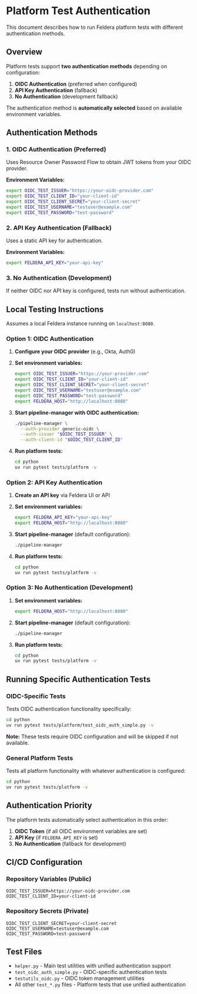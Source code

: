 # Platform Test Authentication

This document describes how to run Feldera platform tests with different authentication methods.

## Overview

Platform tests support **two authentication methods** depending on configuration:

1. **OIDC Authentication** (preferred when configured)
2. **API Key Authentication** (fallback)
3. **No Authentication** (development fallback)

The authentication method is **automatically selected** based on available environment variables.

## Authentication Methods

### 1. OIDC Authentication (Preferred)

Uses Resource Owner Password Flow to obtain JWT tokens from your OIDC provider.

**Environment Variables:**
```bash
export OIDC_TEST_ISSUER="https://your-oidc-provider.com"
export OIDC_TEST_CLIENT_ID="your-client-id"
export OIDC_TEST_CLIENT_SECRET="your-client-secret"
export OIDC_TEST_USERNAME="testuser@example.com"
export OIDC_TEST_PASSWORD="test-password"
```

### 2. API Key Authentication (Fallback)

Uses a static API key for authentication.

**Environment Variables:**
```bash
export FELDERA_API_KEY="your-api-key"
```

### 3. No Authentication (Development)

If neither OIDC nor API key is configured, tests run without authentication.

## Local Testing Instructions

Assumes a local Feldera instance running on `localhost:8080`.

### Option 1: OIDC Authentication

1. **Configure your OIDC provider** (e.g., Okta, Auth0)
2. **Set environment variables:**
   ```bash
   export OIDC_TEST_ISSUER="https://your-provider.com"
   export OIDC_TEST_CLIENT_ID="your-client-id"
   export OIDC_TEST_CLIENT_SECRET="your-client-secret"
   export OIDC_TEST_USERNAME="testuser@example.com"
   export OIDC_TEST_PASSWORD="test-password"
   export FELDERA_HOST="http://localhost:8080"
   ```

3. **Start pipeline-manager with OIDC authentication:**
   ```bash
   ./pipeline-manager \
     --auth-provider generic-oidc \
     --auth-issuer "$OIDC_TEST_ISSUER" \
     --auth-client-id "$OIDC_TEST_CLIENT_ID"
   ```

4. **Run platform tests:**
   ```bash
   cd python
   uv run pytest tests/platform -v
   ```

### Option 2: API Key Authentication

1. **Create an API key** via Feldera UI or API
2. **Set environment variables:**
   ```bash
   export FELDERA_API_KEY="your-api-key"
   export FELDERA_HOST="http://localhost:8080"
   ```

3. **Start pipeline-manager** (default configuration):
   ```bash
   ./pipeline-manager
   ```

4. **Run platform tests:**
   ```bash
   cd python
   uv run pytest tests/platform -v
   ```

### Option 3: No Authentication (Development)

1. **Set environment variables:**
   ```bash
   export FELDERA_HOST="http://localhost:8080"
   ```

2. **Start pipeline-manager** (default configuration):
   ```bash
   ./pipeline-manager
   ```

3. **Run platform tests:**
   ```bash
   cd python
   uv run pytest tests/platform -v
   ```

## Running Specific Authentication Tests

### OIDC-Specific Tests

Tests OIDC authentication functionality specifically:

```bash
cd python
uv run pytest tests/platform/test_oidc_auth_simple.py -v
```

**Note:** These tests require OIDC configuration and will be skipped if not available.

### General Platform Tests

Tests all platform functionality with whatever authentication is configured:

```bash
cd python
uv run pytest tests/platform -v
```

## Authentication Priority

The platform tests automatically select authentication in this order:

1. **OIDC Token** (if all OIDC environment variables are set)
2. **API Key** (if `FELDERA_API_KEY` is set)
3. **No Authentication** (fallback for development)

## CI/CD Configuration

### Repository Variables (Public)
```
OIDC_TEST_ISSUER=https://your-oidc-provider.com
OIDC_TEST_CLIENT_ID=your-client-id
```

### Repository Secrets (Private)
```
OIDC_TEST_CLIENT_SECRET=your-client-secret
OIDC_TEST_USERNAME=testuser@example.com
OIDC_TEST_PASSWORD=test-password
```

## Test Files

- `helper.py` - Main test utilities with unified authentication support
- `test_oidc_auth_simple.py` - OIDC-specific authentication tests
- `testutils_oidc.py` - OIDC token management utilities
- All other `test_*.py` files - Platform tests that use unified authentication